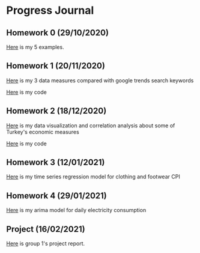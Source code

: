 # Progress Journal

## Homework 0 (29/10/2020)

[Here](files/hw0.html) is my 5 examples.

## Homework 1 (20/11/2020)

[Here](files/hw1/hw1.html) is my 3 data measures compared with google trends search keywords

[Here](files/hw1/hw1.rmd) is my code

## Homework 2 (18/12/2020)

[Here](files/hw2/hw2.html) is my data visualization and correlation analysis about some of Turkey's economic measures

[Here](files/hw2/hw2.rmd) is my code

## Homework 3 (12/01/2021)

[Here](files/hw3/hw3.html) is my time series regression model for clothing and footwear CPI 

## Homework 4 (29/01/2021)

[Here](files/hw4/hw4.html) is my arima model for daily electricity consumption

## Project (16/02/2021)

[Here](files/project/project_report.html) is group 1's project report.
